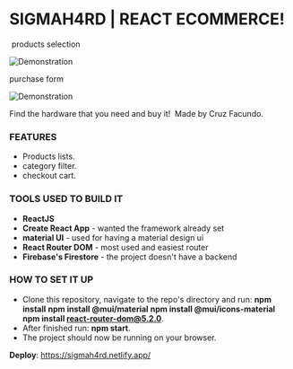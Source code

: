 # SIGMAH4RD | REACT ECOMMERCE!
​
products selection

![Demonstration](https://media.giphy.com/media/yzX87qVBAiJlhcmbTn/giphy.gif)

purchase form

![Demonstration](​https://media.giphy.com/media/RV26jC5KIPdus7YKsb/giphy.gif)
​

Find the hardware that you need and buy it!
​
Made by Cruz Facundo.
​
### FEATURES​
- Products lists.
- category filter.
- checkout cart.

### TOOLS USED TO BUILD IT ​
- **ReactJS**
- **Create React App** - wanted the framework already set
- **material UI** - used for having a material design ui
- **React Router DOM** - most used and easiest router
- **Firebase's Firestore** - the project doesn't have a backend
​
### HOW TO SET IT UP​
- Clone this repository, navigate to the repo's directory and run: 
    **npm install**
    **npm install @mui/material**
    **npm install @mui/icons-material**
    **npm install react-router-dom@5.2.0**.
- After finished run: **npm start**.
- The project should now be running on your browser.

**Deploy**: https://sigmah4rd.netlify.app/